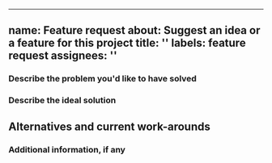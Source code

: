 ---
  name: Feature request
  about: Suggest an idea or a feature for this project
  title: ''
  labels: feature request
  assignees: ''
  ---
  
  <!--
  **Please do not report security vulnerabilities here**. The Responsible Disclosure Program (https://auth0.com/whitehat) details the procedure for disclosing security issues.
  
  Thank you in advance for helping us to improve this library! Your attention to detail here is greatly appreciated and will help us respond as quickly as possible. For general support or usage questions, use the Auth0 Community (https://community.auth0.com/) or Auth0 Support (https://support.auth0.com/). Finally, to avoid duplicates, please search existing Issues before submitting one here.
  
  By submitting an Issue to this repository, you agree to the terms within the Auth0 Code of Conduct (https://github.com/auth0/open-source-template/blob/master/CODE-OF-CONDUCT.md).
  -->
  
  ### Describe the problem you'd like to have solved
  
  <!--
  > A clear and concise description of what the problem is. Ex. I'm always frustrated when [...]
  -->
  
  ### Describe the ideal solution
  
  <!--
  > A clear and concise description of what you want to happen.
  -->
  
  ## Alternatives and current work-arounds
  
  <!--
  > A clear and concise description of any alternatives you've considered or any work-arounds that are currently in place.
  -->
  
  ### Additional information, if any
  
  <!--
  > Add any other context or screenshots about the feature request here.
  -->